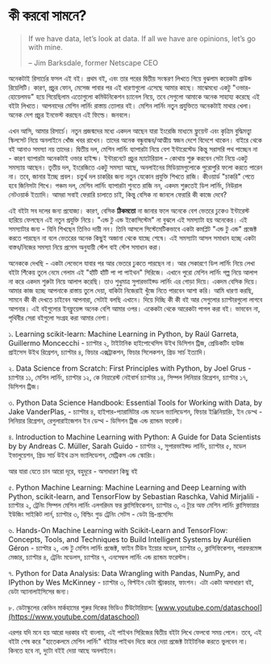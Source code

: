 # কী করবো সামনে?

> If we have data, let’s look at data. If all we have are opinions, let’s go with mine. 
>
> – Jim Barksdale, former Netscape CEO

অনেকটাই রিসার্চের ফসল এই বই। প্রথম বই,  এবং তার পরের দ্বিতীয় সংস্করণ লিখতে গিয়ে বুঝলাম কয়েকটা গ্রাউন্ড রিয়েলিটি। কারণ, প্রচুর ফোন, মেসেজ পাবার পর এই ধারণাগুলো এসেছে আমার কাছে। মাঝেমধ্যে একটু "ওভার-হোয়েলমড" হয়ে গিয়েছিলাম এতোগুলো কমিউনিকেশন চ্যানেল নিয়ে, তবে সেগুলো আমাকে অনেক সাহায্য করেছে এই বইটা লিখতে। আপনাদের মেশিন লার্নিং রাস্তায় তোলার বই। মেশিন লার্নিং নতুন প্রযুক্তিতে অনেকটাই মাথার খেলা। অনেক দেশ প্রচুর ইনভেস্ট করছেন এই ফিল্ডে। জনবলে। 

এখন আসি, আমার রিসার্চে। নতুন প্রজন্মদের মধ্যে একদল আছেন যারা ইংরেজি মাধ্যমে ফ্লুয়েন্ট এবং কৃত্রিম বুদ্ধিমত্ত্বা স্কিলসেট নিয়ে অনলাইনে খোঁজ খবর রাখেন। তাদের অনেক বন্ধুবান্ধব/আত্মীয় স্বজন দেশে বিদেশে থাকেন। বাইরে থেকে বই আনাও সমস্যা নয় তাদের। দ্বিতীয় দল, মেশিন লার্নিং ব্যাপারটা নিয়ে বেশ ইন্টারেস্টেড কিন্তু সরাসরি পথ পাচ্ছেন না - কারণ ব্যাপারটা অনেকটাই ওভার হাইপ্ড। ইন্টারনেটে প্রচুর ম্যাটেরিয়াল - কোথায় শুরু করবেন সেটা নিয়ে একটু সমস্যায় আছেন। তৃতীয় দল, ইংরেজিতে একটু সমস্যা আছে, অনলাইনের মিডিয়ামগুলোকে পুরোপুরি ফলো করতে পারেন না। তবে, জানার ইচ্ছে প্রবল। চতুর্থ দল চাকরির জন্য নতুন যেকোন প্রযুক্তি শিখতে রাজি। কীওয়ার্ড "চাকরি" পেতে হবে জিনিসটা শিখে। পঞ্চম দল, মেশিন লার্নিং ব্যাপারটা শুনতে রাজি নন, একদম শুরুতেই ডিপ লার্নিং, নিউরাল নেটওয়ার্ক ইত্যাদি। আমরা সবাই ফেরারি চালাতে চাই, কিন্তু বেসিক না জানলে ফেরারি কী কাজে দেবে?

এই বইটা সব দলের জন্য প্রযোজ্য। কারণ, বেসিক **ঠিকমতো** না জানার ফলে অনেকে বেশ ভেতরে ঢুকেও ইন্টারেস্ট হারিয়ে ফেলছেন এই নতুন প্রযুক্তি নিয়ে। "এন্ড টু এন্ড ইকোসিস্টেম" না বুঝলে এই সমস্যাটা হয় অনেকের। এই সমস্যাটার জন্য - যিনি শিখছেন তিনিও দায়ী নন। তিনি আসলে সিস্টেমেটিকভাবে একটা কমপ্লিট "এন্ড টু এন্ড" প্রজেক্ট করতে পারছেন না বলে ভেতরের অনেক কিছুই অজানা থেকে যাচ্ছে শেষে। এই সমস্যাটা আসল সমাধান হচ্ছে একটা বাস্তব/নিজের সমস্যা নিয়ে প্রসেস অনুযায়ী স্টেপ বাই স্টেপ সমাধান করা। 

অনেককে দেখছি - একটা লেভেলে যাবার পর আর ভেতরে ঢুকতে পারছেন না। আর সেকারণে ডিপ লার্নিং নিয়ে লেখা বইটা শিঁকেয় তুলে নেমে গেলাম এই "হাঁটি হাঁটি পা পা পাইথন" সিরিজে। এখানে পুরো মেশিন লার্নিং গল্প নিয়ে আলাপ না করে একদম শুরুটা নিয়ে আলাপ করেছি। তাও শুধুমাত্র সুপারভাইজ্ড লার্নিং এর গোড়া দিয়ে। একদম বেসিক দিয়ে। আমার কাজ হচ্ছে আপনাকে রাস্তায় তুলে দেয়া, বাকিটা নিজেরাই খুঁজে নিতে পারবেন আশা করি। আমি ধারণা করছি, সামনে কী কী দেখতে চাইবেন আপনারা, সেটাই বলছি এখানে। দিয়ে দিচ্ছি কী কী বই আর সেগুলোর চ্যাপ্টারগুলো লাগবে আপনার। এই বইগুলোর ইনফ্লুয়েন্স অনেক বেশি আমার ওপর। একেকটা থেকে আরেকটা পাগল করা বই। ভাববেন না, পৃথিবীর সেরা বইগুলো সংগ্রহ করা আমার নেশা। 

১. Learning scikit-learn: Machine Learning in Python, by Raúl Garreta, Guillermo Moncecchi - চ্যাপ্টার ২, টাইটানিক হাইপোথেসিস উইথ ডিসিশন ট্রিজ,  প্রেডিকটিং হাউজ প্রাইসেস উইথ রিগ্রেশন, চ্যাপ্টার ৪, ফিচার এক্সট্রাকশন, ফিচার সিলেকশন, গ্রিড সার্চ ইত্যাদি। 

২. Data Science from Scratch: First Principles with Python, by Joel Grus - চ্যাপ্টার ১১, মেশিন লার্নিং, চ্যাপ্টার ১২, কে নিয়ারেস্ট নেইবার্স চ্যাপ্টার ১৪, সিম্পল লিনিয়ার রিগ্রেশন, চ্যাপ্টার ১৭, ডিসিশন ট্রিজ। 

৩. Python Data Science Handbook: Essential Tools for Working with Data, by Jake VanderPlas,  - চ্যাপ্টার ৪, হাইপার-প্যারামিটার এন্ড মডেল ভ্যালিডেশন, ফিচার ইঞ্জিনিয়ারিং, ইন ডেপ্থ - লিনিয়ার রিগ্রেশন, রেগুলারাইজেশন ইন ডেপ্থ -  ডিসিশন ট্রিজ এন্ড র‌্যান্ডম ফরেস্ট। 

৪. Introduction to Machine Learning with Python: A Guide for Data Scientists by by Andreas C. Müller, Sarah Guido - চ্যাপ্টার ২, সুপারভাইজ্ড লার্নিং, চ্যাপ্টার ৫, মডেল ইভালুয়েশন, গ্রিড সার্চ উইথ ক্রস ভ্যালিডেশন, মেট্রিকস এন্ড স্কোরিং।

আর যারা যেতে চান আরো দূরে, বহুদূরে - অসাধারণ কিছু বই 

৫. Python Machine Learning: Machine Learning and Deep Learning with Python, scikit-learn, and TensorFlow by Sebastian Raschka, Vahid Mirjalili - চ্যাপ্টার ২, ট্রেনিং সিম্পল মেশিন লার্নিং এলগরিদম ফর ক্লাসিফিকেশন, চ্যাপ্টার ৩, এ ট্যুর অফ মেশিন লার্নিং ক্লাসিফায়ার ইউজিং সাইকিট লার্ন, চ্যাপ্টার ৩, বিল্ডিং গুড ট্রেনিং সেটস - ডেটা প্রি-প্রসেসিং 

৬. Hands-On Machine Learning with Scikit-Learn and TensorFlow: Concepts, Tools, and Techniques to Build Intelligent Systems by Aurélien Géron - চ্যাপ্টার ২, এন্ড টু মেশিন লার্নিং প্রজেক্ট, ফাইন টিউন ইয়োর মডেল, চ্যাপ্টার ৩, ক্লাসিফিকেশন, পারফরমেন্স মেজার, চ্যাপ্টার ৪, ট্রেনিং মডেলস, চ্যাপ্টার ৭, এনসেম্বল লার্নিং এন্ড র‌্যান্ডম  ফরেস্টস। 

৭. Python for Data Analysis: Data Wrangling with Pandas, NumPy, and IPython by Wes McKinney - চ্যাপ্টার ৩, বিল্টইন ডেটা স্ট্রাকচার, ফাংশন। এটা একটা অসাধারণ বই, ডেটা অ্যানালাইসিসের জন্য। 

৮. ডেটাস্কুলের কেভিন মার্কহামের শুরুর দিকের ভিডিও টিউটোরিয়াল:  [www.youtube.com/dataschool](https://www.youtube.com/dataschool)

এরপর যদি মনে হয় আরো দরকার বই বাংলায়, এই পাইথন সিরিজের দ্বিতীয় বইটা লিখে ফেলবো সময় পেলে। তবে, এই বইটা শেষ করে "হাতেকলমে মেশিন লার্নিং" বইটার পাইথন দিয়ে করে দেয়া প্রজেক্ট টাইটানিক করতে ভুলবেন না। কিনতে হবে না, দুটো বইই দেয়া আছে অনলাইনে। 

